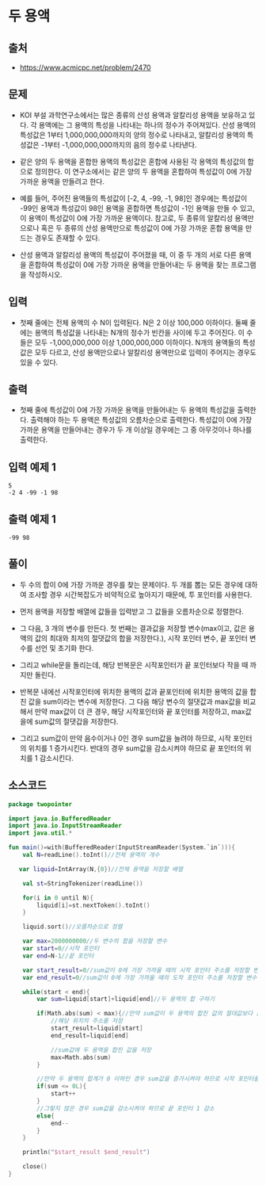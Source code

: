 # 두 용액

## 출처

* https://www.acmicpc.net/problem/2470

## 문제

* KOI 부설 과학연구소에서는 많은 종류의 산성 용액과 알칼리성 용액을 보유하고 있다. 각 용액에는 그 용액의 특성을 나타내는 하나의 정수가 주어져있다.  산성 용액의 특성값은 1부터 1,000,000,000까지의 양의 정수로 나타내고, 알칼리성 용액의 특성값은 -1부터 -1,000,000,000까지의 음의 정수로 나타낸다.

* 같은 양의 두 용액을 혼합한 용액의 특성값은 혼합에 사용된 각 용액의 특성값의 합으로 정의한다. 이 연구소에서는 같은 양의 두 용액을 혼합하여 특성값이 0에 가장 가까운 용액을 만들려고 한다. 

* 예를 들어, 주어진 용액들의 특성값이 [-2, 4, -99, -1, 98]인 경우에는 특성값이 -99인 용액과 특성값이 98인 용액을 혼합하면 특성값이 -1인 용액을 만들 수 있고, 이 용액이 특성값이 0에 가장 가까운 용액이다. 참고로, 두 종류의 알칼리성 용액만으로나 혹은 두 종류의 산성 용액만으로 특성값이 0에 가장 가까운 혼합 용액을 만드는 경우도 존재할 수 있다.

* 산성 용액과 알칼리성 용액의 특성값이 주어졌을 때, 이 중 두 개의 서로 다른 용액을 혼합하여 특성값이 0에 가장 가까운 용액을 만들어내는 두 용액을 찾는 프로그램을 작성하시오.

## 입력

* 첫째 줄에는 전체 용액의 수 N이 입력된다. N은 2 이상 100,000 이하이다. 둘째 줄에는 용액의 특성값을 나타내는 N개의 정수가 빈칸을 사이에 두고 주어진다. 이 수들은 모두 -1,000,000,000 이상 1,000,000,000 이하이다. N개의 용액들의 특성값은 모두 다르고, 산성 용액만으로나 알칼리성 용액만으로 입력이 주어지는 경우도 있을 수 있다.

## 출력

* 첫째 줄에 특성값이 0에 가장 가까운 용액을 만들어내는 두 용액의 특성값을 출력한다. 출력해야 하는 두 용액은 특성값의 오름차순으로 출력한다. 특성값이 0에 가장 가까운 용액을 만들어내는 경우가 두 개 이상일 경우에는 그 중 아무것이나 하나를 출력한다.

## 입력 예제 1

```
5
-2 4 -99 -1 98
```

## 출력 예제 1

```
-99 98
```

## 풀이

* 두 수의 합이 0에 가장 가까운 경우를 찾는 문제이다. 두 개를 뽑는 모든 경우에 대하여 조사할 경우 시간복잡도가 비약적으로 높아지기 때문에, 투 포인터를 사용한다.

* 먼저 용액을 저장할 배열에 값들을 입력받고 그 값들을 오름차순으로 정렬한다.

* 그 다음, 3 개의 변수를 만든다. 첫 번째는 결과값을 저장할 변수(max이고, 값은 용액의 값의 최대와 최저의 절댓값의 합을 저장한다.), 시작 포인터 변수, 끝 포인터 변수를 선언 및 초기화 한다.

* 그리고 while문을 돌리는데, 해당 반복문은 시작포인터가 끝 포인터보다 작을 때 까지만 돌린다.

* 반복문 내에선 시작포인터에 위치한 용액의 값과 끝포인터에 위치한 용액의 값을 합친 값을 sum이라는 변수에 저장한다. 그 다음 해당 변수의 절댓값과 max값을 비교해서 만약 max값이 더 큰 경우, 해당 시작포인터와 끝 포인터를 저장하고, max값을에 sum값의 절댓갑을 저장한다.

* 그리고 sum값이 만약 음수이거나 0인 경우 sum값을 늘려야 하므로, 시작 포인터의 위치를 1 증가시킨다. 반대의 경우 sum값을 감소시켜야 하므로 끝 포인터의 위치를 1 감소시킨다.

## 소스코드

```kotlin
package twopointer

import java.io.BufferedReader
import java.io.InputStreamReader
import java.util.*

fun main()=with(BufferedReader(InputStreamReader(System.`in`))){
    val N=readLine().toInt()//전체 용액의 개수

   var liquid=IntArray(N,{0})//전체 용액을 저장할 배열

    val st=StringTokenizer(readLine())

    for(i in 0 until N){
        liquid[i]=st.nextToken().toInt()
    }

    liquid.sort()//오름차순으로 정렬

    var max=2000000000//두 변수의 합을 저장할 변수
    var start=0//시작 포인터
    var end=N-1//끝 포인터

    var start_result=0//sum값이 0에 가장 가까울 때의 시작 포인터 주소를 저장할 변수
    var end_result=0//sum값이 0에 가장 가까울 때의 도착 포인터 주소를 저장할 변수

    while(start < end){
        var sum=liquid[start]+liquid[end]//두 용액의 합 구하기

        if(Math.abs(sum) < max){//만약 sum값이 두 용액의 합친 값의 절대값보다 큰 경우
            //해당 위치의 주소를 저장
            start_result=liquid[start]
            end_result=liquid[end]

            //sum값에 두 용액을 합친 값을 저장
            max=Math.abs(sum)
        }

        //만약 두 용액의 합계가 0 이하인 경우 sum값을 증가시켜야 하므로 시작 포인터를 1 증가
        if(sum <= 0L){
            start++
        }
        //그렇지 않은 경우 sum값을 감소시켜야 하므로 끝 포인터 1 감소
        else{
            end--
        }
    }

    println("$start_result $end_result")

    close()
}
```
